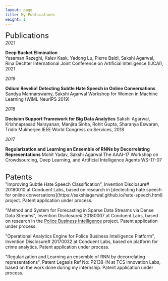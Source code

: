 ```yaml
---
layout: page
title: My Publications
weight: 1
---
```


<font size="+2">
Publications
</font>

<br>
<i>2021</i>

<strong>Deep Bucket Elimination</strong> \
Yasaman Razeghi, Kalev Kask, Yadong Lu, Pierre Baldi, Sakshi Agarwal, Rina Dechter 
International Joint Conference on Artificial Intelligence (IJCAI), 2021 

<i>2019</i>

<strong>Odium Revelio! Detecting Subtle Hate Speech in Online Conversations </strong> 
Sandya Mannarswamy, Sakshi Agarwal
Workshop for Women in Machine Learning (WiML NeurIPS 2019)

<i>2018</i>

<strong> Decision Support Framework for Big Data Analytics</strong>
Sakshi Agarwal, Krishnaprasad Narayanan, Manjira Sinha, Rohit Gupta, Sharanya Eswaran, Tridib Mukherjee
IEEE World Congress on Services, 2018 
  
<i>2017</i>

<strong> Regularization and Learning an Ensemble of RNNs by Decorrelating Representations</strong>
Mohit Yadav, Sakshi Agarwal
The AAAI-17 Workshop on Crowdsourcing, Deep Learning, and Artificial Intelligence Agents WS-17-07

<br>
<font size="+2">
Patents
</font>

<br>
"Improving Subtle Hate Speech Classification", Invention Disclosure# 20180010 at Conduent Labs, based on research in [dectecting hate speech for online conversations](https://sakshiagarwal.github.io/hate-speech.html) project. Patent application under process.

"Method and System for Forecasting in Sparse Data Streams via Dense Data Streams", Invention Disclosure# 20180007 at Conduent Labs, based on research in the [Police Business Intelligence](https://sakshiagarwal.github.io/pbi.html) project. Patent application under process.

"Operational Analytics Engine for Police Business Intelligence Platform", Invention Disclosure# 20170032 at Conduent Labs, based on platform for crime analytics. Patent application under process.

"Regularization and Learning an ensemble of RNN by decorrelating representations", Patent Legasis Ref No: P2138-IN at TCS Innovation Labs, based on the work done during my internship. Patent application under process.
